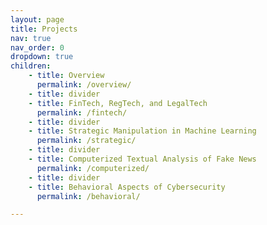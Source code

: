 ```yaml
---
layout: page
title: Projects
nav: true
nav_order: 0
dropdown: true
children: 
    - title: Overview
      permalink: /overview/
    - title: divider
    - title: FinTech, RegTech, and LegalTech
      permalink: /fintech/
    - title: divider
    - title: Strategic Manipulation in Machine Learning
      permalink: /strategic/
    - title: divider
    - title: Computerized Textual Analysis of Fake News
      permalink: /computerized/
    - title: divider
    - title: Behavioral Aspects of Cybersecurity
      permalink: /behavioral/

---
```


